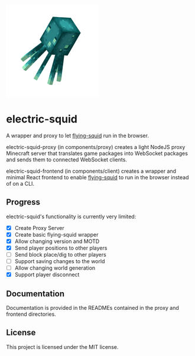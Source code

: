 <img src="components/client/src/logo.png" width="250" height="250" />

# electric-squid

A wrapper and proxy to let [flying-squid](https://github.com/PrismarineJS/flying-squid) run in the browser.

electric-squid-proxy (in components/proxy) creates a light NodeJS proxy Minecraft server that translates game packages into WebSocket packages and sends them to connected WebSocket clients.

electric-squid-frontend (in components/client) creates a wrapper and minimal React frontend to enable [flying-squid](https://github.com/PrismarineJS/flying-squid) to run in the browser instead of on a CLI.

## Progress

electric-squid's functionality is currently very limited:

- [x] Create Proxy Server
- [x] Create basic flying-squid wrapper
- [x] Allow changing version and MOTD
- [x] Send player positions to other players
- [ ] Send block place/dig to other players
- [ ] Support saving changes to the world
- [ ] Allow changing world generation
- [x] Support player disconnect

## Documentation

Documentation is provided in the READMEs contained in the proxy and frontend directories.

## License

This project is licensed under the MIT license.
